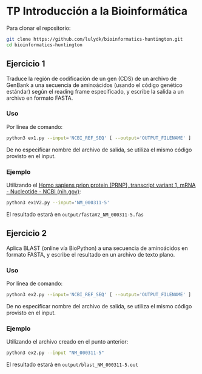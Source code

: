 # TP Introducción a la Bioinformática

Para clonar el repositorio:

```bash
git clone https://github.com/lulydk/bioinformatics-huntington.git
cd bioinformatics-huntington
```

## Ejercicio 1

Traduce la región de codificación de un gen (CDS) de un archivo de GenBank a una secuencia de aminoácidos (usando el código genético estándar) según el reading frame especificado, y escribe la salida a un archivo en formato FASTA.

### Uso

Por línea de comando:

```bash
python3 ex1.py --input='NCBI_REF_SEQ' [ --output='OUTPUT_FILENAME' ]
```

De no especificar nombre del archivo de salida, se utiliza el mismo código provisto en el input.

### Ejemplo

Utilizando el [Homo sapiens prion protein (PRNP), transcript variant 1, mRNA - Nucleotide - NCBI (nih.gov)](https://www.ncbi.nlm.nih.gov/nuccore/NM_000311.5):

```bash
python3 ex1V2.py --input='NM_000311-5'
```

El resultado estará en `output/fastaV2_NM_000311-5.fas`

## Ejercicio 2

Aplica BLAST (online vía BioPython) a una secuencia de aminoácidos en formato FASTA, y escribe el resultado en un archivo de texto plano.

### Uso

Por línea de comando:

```bash
python3 ex2.py --input='NCBI_REF_SEQ' [ --output='OUTPUT_FILENAME' ]
```

De no especificar nombre del archivo de salida, se utiliza el mismo código provisto en el input.

### Ejemplo

Utilizando el archivo creado en el punto anterior:

```bash
python3 ex2.py --input "NM_000311-5"
```

El resultado estará en `output/blast_NM_000311-5.out`
